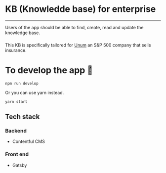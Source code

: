 # KB (Knowledde base) for enterprise

---
Users of the app should be able to find, create, read and update the knowledge base.

###
This KB is specifically tailored for [Unum](https://en.wikipedia.org/wiki/Unum) an S&P 500 company that sells insurance.
# To develop the app 🚀
 ```
npm run develop
 ```
 Or you can use yarn instead.
 ```
yarn start
 ```

## Tech stack

### Backend
 - Contentful CMS

### Front end
- Gatsby
